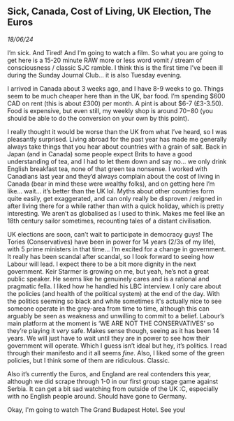 ## Sick, Canada, Cost of Living, UK Election, The Euros
*18/06/24*

I’m sick. And Tired! And I’m going to watch a film. So what you are going to get here is a 15-20 minute RAW more or less word vomit / stream of consciousness / classic SJC ramble. I think this is the first time I’ve been ill during the Sunday Journal Club… it is also Tuesday evening.

I arrived in Canada about 3 weeks ago, and I have 8-9 weeks to go. Things seem to be much cheaper here than in the UK, bar food. I’m spending $600 CAD on rent (this is about £300) per month. A pint is about $6-7 (£3-3.50). Food is expensive, but even still, my weekly shop is around $70-$80 (you should be able to do the conversion on your own by this point).

I really thought it would be worse than the UK from what I’ve heard, so I was pleasantly surprised. Living abroad for the past year has made me generally always take things that you hear about countries with a grain of salt. Back in Japan (and in Canada) some people expect Brits to have a good understanding of tea, and I had to let them down and say no… we only drink English breakfast tea, none of that green tea nonsense. I worked with Canadians last year and they’d always complain about the cost of living in Canada (bear in mind these were wealthy folks), and on getting here I’m like… wait… it’s better than the UK lol.
	Myths about other countries form quite easily, get exaggerated, and can only really be disproven / reigned in after living there for a while rather than with a quick holiday, which is pretty interesting. We aren’t as globalised as I used to think. Makes me feel like an 18th century sailor sometimes, recounting tales of a distant civilisation.

UK elections are soon, can’t wait to participate in democracy guys! The Tories (Conservatives) have been in power for 14 years (2/3s of my life), with 5 prime ministers in that time… I’m excited for a change in government. It really has been scandal after scandal, so I look forward to seeing how Labour will lead. I expect there to be a bit more dignity in the next government. Keir Starmer is growing on me, but yeah, he’s not a great public speaker. He seems like he genuinely cares and is a rational and pragmatic fella.  I liked how he handled his LBC interview. I only care about the policies (and health of the political system) at the end of the day. With the politics seeming so black and white sometimes it's actually nice to see someone operate in the grey-area from time to time, although this can arguably be seen as weakness and unwilling to commit to a belief. Labour’s main platform at the moment is ‘WE ARE NOT THE CONSERVATIVES’ so they’re playing it *very* safe. Makes sense though, seeing as it has been 14 years. We will just have to wait until they are in power to see how their government will operate. Which I guess isn’t ideal but hey, it’s politics. I read through their manifesto and it all seems *fine*. Also, I liked some of the green policies, but I think some of them are ridiculous. Classic.

Also it’s currently the Euros, and England are real contenders this year, although we did scrape through 1-0 in our first group stage game against Serbia. It can get a bit sad watching from outside of the UK :C, especially with no English people around. Should have gone to Germany.

Okay, I'm going to watch The Grand Budapest Hotel. See you!
